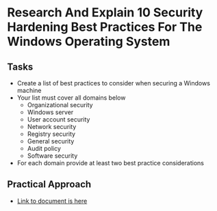 # Research And Explain 10 Security Hardening Best Practices For The Windows Operating System

## Tasks
- Create a list of best practices to consider when securing a Windows machine
- Your list must cover all domains below
  - Organizational security
  - Windows server
  - User account security
  - Network security
  - Registry security
  - General security
  - Audit policy
  - Software security
- For each domain provide at least two best practice considerations


## Practical Approach
- [Link to document is here](https://github.com/aaronamran/MSAF-System-Administration-Fundamentals/blob/main/Windows%20System%20Security%20and%20Administration%20-%20Part%201/windows_security_best_practices.pdf)
